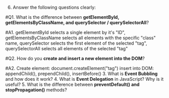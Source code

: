 6. Answer the following questions clearly:

#Q1. What is the difference between **getElementById, getElementsByClassName, and querySelector / querySelectorAll**?

#A1. getElementById selects a single element by it's "ID", 
    getElementsByClassName selects all elements with the specific "class" name, 
    querySelector selects the first element of the selected "tag", 
    querySelectorAll selects all elements of the selected "tag"

#Q2. How do you **create and insert a new element into the DOM**?

#A2. Create element: document.createElement("tag")
insert into DOM: appendChild(), prependChild(), insertBefore()
3. What is **Event Bubbling** and how does it work?
4. What is **Event Delegation** in JavaScript? Why is it useful?
5. What is the difference between **preventDefault() and stopPropagation()** methods?

